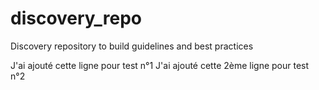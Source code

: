 # discovery_repo
Discovery repository to build guidelines and best practices

J'ai ajouté cette ligne pour test n°1
J'ai ajouté cette 2ème ligne pour test n°2